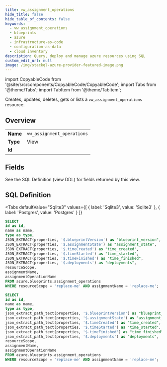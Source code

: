 ```yaml
--- 
title: vw_assignment_operations
hide_title: false
hide_table_of_contents: false
keywords:
  - vw_assignment_operations
  - blueprints
  - azure
  - infrastructure-as-code
  - configuration-as-data
  - cloud inventory
description: Query, deploy and manage azure resources using SQL
custom_edit_url: null
image: /img/stackql-azure-provider-featured-image.png
---
```


import CopyableCode from '@site/src/components/CopyableCode/CopyableCode';
import Tabs from '@theme/Tabs';
import TabItem from '@theme/TabItem';

Creates, updates, deletes, gets or lists a <code>vw_assignment_operations</code> resource.

## Overview
<table><tbody>
<tr><td><b>Name</b></td><td><code>vw_assignment_operations</code></td></tr>
<tr><td><b>Type</b></td><td>View</td></tr>
<tr><td><b>Id</b></td><td><CopyableCode code="azure.blueprints.vw_assignment_operations" /></td></tr>
</tbody></table>

## Fields

See the SQL Definition (view DDL) for fields returned by this view.

## SQL Definition

<Tabs
defaultValue="Sqlite3"
values={[
{ label: 'Sqlite3', value: 'Sqlite3' },
{ label: 'Postgres', value: 'Postgres' }
]}
>
<TabItem value="Sqlite3">

```sql
SELECT
id as id,
name as name,
type as type,
JSON_EXTRACT(properties, '$.blueprintVersion') as "blueprint_version",
JSON_EXTRACT(properties, '$.assignmentState') as "assignment_state",
JSON_EXTRACT(properties, '$.timeCreated') as "time_created",
JSON_EXTRACT(properties, '$.timeStarted') as "time_started",
JSON_EXTRACT(properties, '$.timeFinished') as "time_finished",
JSON_EXTRACT(properties, '$.deployments') as "deployments",
resourceScope,
assignmentName,
assignmentOperationName
FROM azure.blueprints.assignment_operations
WHERE resourceScope = 'replace-me' AND assignmentName = 'replace-me';
```

</TabItem>
<TabItem value="Postgres">

```sql
SELECT
id as id,
name as name,
type as type,
json_extract_path_text(properties, '$.blueprintVersion') as "blueprint_version",
json_extract_path_text(properties, '$.assignmentState') as "assignment_state",
json_extract_path_text(properties, '$.timeCreated') as "time_created",
json_extract_path_text(properties, '$.timeStarted') as "time_started",
json_extract_path_text(properties, '$.timeFinished') as "time_finished",
json_extract_path_text(properties, '$.deployments') as "deployments",
resourceScope,
assignmentName,
assignmentOperationName
FROM azure.blueprints.assignment_operations
WHERE resourceScope = 'replace-me' AND assignmentName = 'replace-me';
```

</TabItem>
</Tabs>
